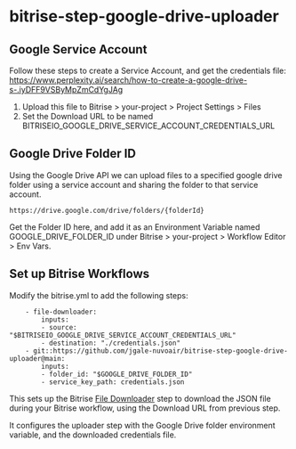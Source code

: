 # bitrise-step-google-drive-uploader

## Google Service Account

Follow these steps to create a Service Account, and get the credentials file:
https://www.perplexity.ai/search/how-to-create-a-google-drive-s-.iyDFF9VSByMpZmCdYgJAg

1. Upload this file to Bitrise > your-project > Project Settings > Files
2. Set the Download URL to be named BITRISEIO_GOOGLE_DRIVE_SERVICE_ACCOUNT_CREDENTIALS_URL

## Google Drive Folder ID
Using the Google Drive API we can upload files to a specified google drive folder using a service account and sharing the folder to that service account.

```
https://drive.google.com/drive/folders/{folderId}
```

Get the Folder ID here, and add it as an Environment Variable named GOOGLE_DRIVE_FOLDER_ID under Bitrise > your-project > Workflow Editor > Env Vars.


## Set up Bitrise Workflows

Modify the bitrise.yml to add the following steps:

```
    - file-downloader:
        inputs:
        - source: "$BITRISEIO_GOOGLE_DRIVE_SERVICE_ACCOUNT_CREDENTIALS_URL"
        - destination: "./credentials.json"
    - git::https://github.com/jgale-nuvoair/bitrise-step-google-drive-uploader@main:
        inputs:
        - folder_id: "$GOOGLE_DRIVE_FOLDER_ID"
        - service_key_path: credentials.json
```

This sets up the Bitrise [File Downloader](https://bitrise.io/integrations/steps/file-downloader) step to download the JSON file during your Bitrise workflow, using the Download URL from previous step.

It configures the uploader step with the Google Drive folder environment variable, and the downloaded credentials file.

